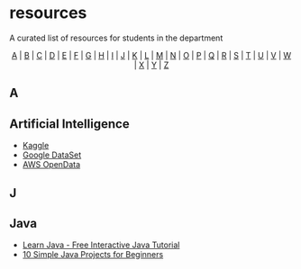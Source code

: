 # resources
A curated list of resources for students in the department

<p align="center">
  <a href="#A">A</a> | <a href="#B">B</a> | <a href="#C">C</a> | <a href="#D">D</a> | <a href="#E">E</a> | <a href="#F">F</a> | <a href="#G">G</a> | <a href="#H">H</a> | <a href="#I">I</a> | <a href="#J">J</a> | <a href="#K">K</a> | <a href="#L">L</a> | <a href="#M">M</a> | <a href="#N">N</a> | <a href="#O">O</a> | <a href="#P">P</a> | <a href="#Q">Q</a> | <a href="#R">R</a> | <a href="#S">S</a> | <a href="#T">T</a> | <a href="#U">U</a> | <a href="#V">V</a> | <a href="#W">W</a> | <a href="#X">X</a> | <a href="#Y">Y</a> | <a href="#Z">Z</a>
</p>

## <a name="A"> </a>A
## Artificial Intelligence
- [Kaggle](https://www.kaggle.com)
- [Google DataSet](https://datasetsearch.research.google.com)
- [AWS OpenData](https://registry.opendata.aws)


## <a name="J"> </a>J
## Java
- [Learn Java - Free Interactive Java Tutorial](https://www.learnjavaonline.org/)
- [10 Simple Java Projects for Beginners](https://javahungry.blogspot.com/2019/12/java-projects-for-beginners.html)
